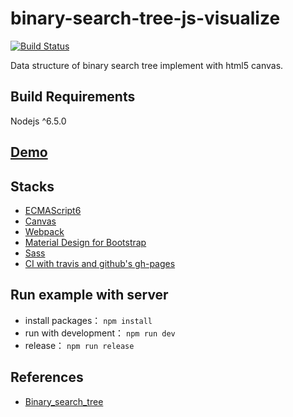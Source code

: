 binary-search-tree-js-visualize
===
[![Build Status](https://travis-ci.org/weihanchen/binary-search-tree-js-visualize.svg?branch=master)](https://travis-ci.org/weihanchen/binary-search-tree-js-visualize)

Data structure of binary search tree implement with html5 canvas.

## Build Requirements

Nodejs ^6.5.0

## [Demo](https://weihanchen.github.io/binary-search-tree-js-visualize/)

## Stacks
* [ECMAScript6](http://es6-features.org/)
* [Canvas](https://developer.mozilla.org/en-US/docs/Web/API/Canvas_API)
* [Webpack](https://webpack.github.io/)
* [Material Design for Bootstrap](http://fezvrasta.github.io/bootstrap-material-design/)
* [Sass](http://sass-lang.com/)
* [CI with travis and github's gh-pages](https://gist.github.com/domenic/ec8b0fc8ab45f39403dd)

## Run example with server
* install packages： `npm install`
* run with development： `npm run dev`
* release： `npm run release`

## References
* [Binary_search_tree](https://en.wikipedia.org/wiki/Binary_search_tree)

